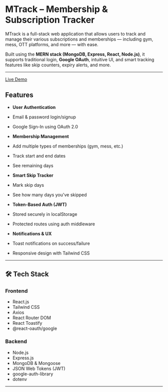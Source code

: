 #  MTrack – Membership & Subscription Tracker

MTrack is a full-stack web application that allows users to track and manage their various subscriptions and memberships — including gym, mess, OTT platforms, and more — with ease.

Built using the **MERN stack (MongoDB, Express, React, Node.js)**, it supports traditional login, **Google OAuth**, intuitive UI, and smart tracking features like skip counters, expiry alerts, and more.

---

[Live Demo](https://mtrack-live.vercel.app/)


##  Features

-  **User Authentication**  
  - Email & password login/signup  
  - Google Sign-In using OAuth 2.0

-  **Membership Management**  
  - Add multiple types of memberships (gym, mess, etc.)  
  - Track start and end dates  
  - See remaining days

-  **Smart Skip Tracker**  
  - Mark skip days  
  - See how many days you've skipped  

-  **Token-Based Auth (JWT)**  
  - Stored securely in localStorage  
  - Protected routes using auth middleware

-  **Notifications & UX**  
  - Toast notifications on success/failure  
  - Responsive design with Tailwind CSS  

---

## 🛠 Tech Stack

###  Frontend
- React.js
- Tailwind CSS
- Axios
- React Router DOM
- React Toastify
- @react-oauth/google

###  Backend
- Node.js
- Express.js
- MongoDB & Mongoose
- JSON Web Tokens (JWT)
- google-auth-library
- dotenv

---

